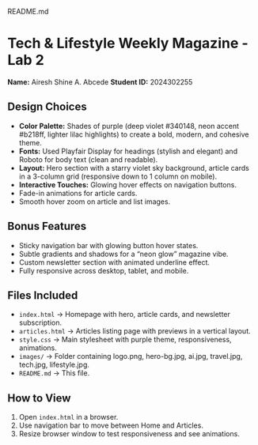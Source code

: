README.md

# Tech & Lifestyle Weekly Magazine - Lab 2  

**Name:** Airesh Shine A. Abcede 
**Student ID:** 2024302255  

## Design Choices  
- **Color Palette:** Shades of purple (deep violet #340148, neon accent #b218ff, lighter lilac highlights) to create a bold, modern, and cohesive theme.  
- **Fonts:** Used Playfair Display for headings (stylish and elegant) and Roboto for body text (clean and readable). 
- **Layout:** Hero section with a starry violet sky background, article cards in a 3-column grid (responsive down to 1 column on mobile). 
- **Interactive Touches:** Glowing hover effects on navigation buttons.
- Fade-in animations for article cards.
- Smooth hover zoom on article and list images.  

## Bonus Features  
- Sticky navigation bar with glowing button hover states.
- Subtle gradients and shadows for a “neon glow” magazine vibe.
- Custom newsletter section with animated underline effect.
- Fully responsive across desktop, tablet, and mobile. 

## Files Included  
- `index.html` → Homepage with hero, article cards, and newsletter subscription. 
- `articles.html` → Articles listing page with previews in a vertical layout.  
- `style.css` → Main stylesheet with purple theme, responsiveness, animations.  
- `images/` → Folder containing logo.png, hero-bg.jpg, ai.jpg, travel.jpg, tech.jpg, lifestyle.jpg.  
- `README.md` → This file.  

## How to View  
1. Open `index.html` in a browser.  
2. Use navigation bar to move between Home and Articles.  
3. Resize browser window to test responsiveness and see animations.